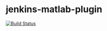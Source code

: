# jenkins-matlab-plugin

[![Build Status](https://dev.azure.com/acampbel/acampbel/_apis/build/status/mathworks.jenkins-matlab-plugin?branchName=master)](https://dev.azure.com/acampbel/acampbel/_build/latest?definitionId=1&branchName=master)
